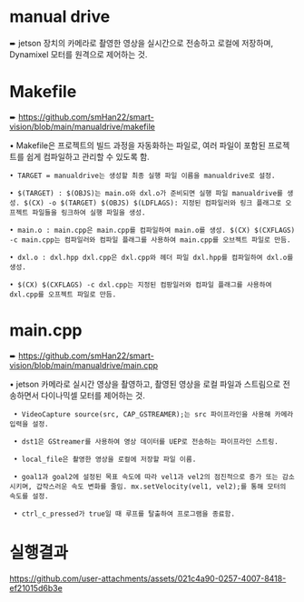 # manual drive

➨ jetson 장치의 카메라로 촬영한 영상을 실시간으로 전송하고 로컬에 저장하며, Dynamixel 모터를 원격으로 제어하는 것.

# Makefile

➨ https://github.com/smHan22/smart-vision/blob/main/manualdrive/makefile

• Makefile은 프로젝트의 빌드 과정을 자동화하는 파일로, 여러 파일이 포함된 프로젝트를 쉽게 컴파일하고 관리할 수 있도록 함.

    • TARGET = manualdrive는 생성할 최종 실행 파일 이름을 manualdrive로 설정.

    • $(TARGET) : $(OBJS)는 main.o와 dxl.o가 준비되면 실행 파일 manualdrive를 생성. $(CX) -o $(TARGET) $(OBJS) $(LDFLAGS): 지정된 컴파일러와 링크 플래그로 오프젝트 파일들을 링크하여 실행 파일을 생성.

    • main.o : main.cpp은 main.cpp를 컴파일하여 main.o를 생성. $(CX) $(CXFLAGS) -c main.cpp는 컴파일러와 컴파일 플래그를 사용하여 main.cpp를 오브젝트 파일로 만듬.

    • dxl.o : dxl.hpp dxl.cpp은 dxl.cpp와 헤더 파일 dxl.hpp를 컴파일하여 dxl.o를 생성.

    • $(CX) $(CXFLAGS) -c dxl.cpp는 지정된 컴팡일러와 컴파일 플래그를 사용하여 dxl.cpp를 오프젝트 파일로 만듬.

# main.cpp 

 ➨ https://github.com/smHan22/smart-vision/blob/main/manualdrive/main.cpp

 • jetson 카메라로 실시간 영상을 촬영하고, 촬영된 영상을 로컬 파일과 스트림으로 전송하면서 다이나믹셀 모터를 제어하는 것.

     • VideoCapture source(src, CAP_GSTREAMER);는 src 파이프라인을 사용해 카메라 입력을 설정.

     • dst1은 GStreamer를 사용하여 영상 데이터를 UEP로 전송하는 파이프라인 스트링.

     • local_file은 촬영한 영상을 로컬에 저장할 파일 이름. 

     • goal1과 goal2에 설정된 목표 속도에 따라 vel1과 vel2의 점진적으로 증가 또는 감소시키며, 갑작스러운 속도 변화를 줄임. mx.setVelocity(vel1, vel2);를 통해 모터의 속도를 설정.

     • ctrl_c_pressed가 true일 때 루프를 탈출하여 프로그램을 종료함.


# 실행결과 

https://github.com/user-attachments/assets/021c4a90-0257-4007-8418-ef21015d6b3e

